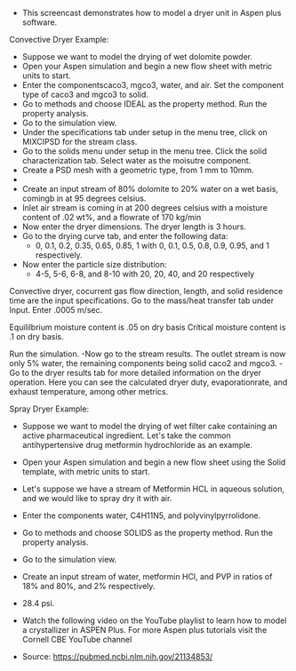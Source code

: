 - This screencast demonstrates how to model a dryer unit in Aspen plus software.

Convective Dryer Example:

- Suppose we want to model the drying of wet dolomite powder. 
- Open your Aspen simulation and begin a new flow sheet with metric units to start.
- Enter the componentscaco3, mgco3, water, and air. Set the component type of caco3 and mgco3 to solid.
- Go to methods and choose IDEAL as the property method. Run the property analysis.
- Go to the simulation view.
- Under the specifications tab under setup in the menu tree, click on MIXCIPSD for the stream class.
- Go to the solids menu under setup in the menu tree. Click the solid characterization tab. Select water as the moisutre component.
- Create a PSD  mesh with a geometric  type, from 1 mm to 10mm.
- 
- Create an input stream of 80% dolomite to 20% water on a wet basis, comingb in at 95 degrees celsius.
- Inlet air stream is coming in at 200 degrees celsius with a moisture content of .02 wt%, and a flowrate of 170 kg/min
- Now enter the dryer dimensions. The dryer length is 3 hours.
- Go to the drying curve tab, and enter the following data: 
  - 0, 0.1, 0.2, 0.35, 0.65, 0.85, 1  with 0, 0.1, 0.5, 0.8, 0.9, 0.95, and 1 respectively.
- Now enter the particle size distribution:
  - 4-5, 5-6, 6-8, and 8-10  with 20, 20, 40, and 20 respectively

Convective dryer, cocurrent  gas  flow direction, length, and solid residence time are the input specifications.
Go to the mass/heat transfer tab under Input. Enter .0005 m/sec.

Equililbrium moisture content is .05 on dry basis
Critical moisture content is .1 on dry basis.

Run the simulation.
-Now go to the stream  results. The outlet stream is now only 5% water, the remaining components being solid caco2 and mgco3.
-Go to the dryer results tab for more detailed information on the dryer operation. Here  you  can see the calculated dryer  duty,
evaporationrate, and exhaust temperature, among other metrics.

Spray Dryer Example:

- Suppose we want to model the drying of wet filter cake containing an active pharmaceutical ingredient. Let's take
the common antihypertensive drug metformin hydrochloride as an example. 
- Open your Aspen simulation and begin a new flow sheet using the Solid template, with metric units to start.
- Let's suppose we have a stream of Metformin HCL in aqueous solution, and we would like to spray dry it with air.
- Enter the components water, C4H11N5, and polyvinylpyrrolidone.
- Go to methods and choose SOLIDS as the property method. Run the property analysis.
- Go to the simulation view.
- Create an input stream of water, metformin HCl, and PVP in ratios of 18% and 80%, and 2% respectively.
- 28.4 psi. 

- Watch the following video on the YouTube playlist to learn how to model a crystallizer in ASPEN Plus.  For more Aspen plus tutorials visit the Cornell CBE YouTube channel
- Source: https://pubmed.ncbi.nlm.nih.gov/21134853/